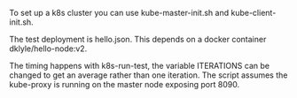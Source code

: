 To set up a k8s cluster you can use kube-master-init.sh and kube-client-init.sh.

The test deployment is hello.json. This depends on a docker container dklyle/hello-node:v2.

The timing happens with k8s-run-test, the variable ITERATIONS can be changed to get an average rather than one iteration.
The script assumes the kube-proxy is running on the master node exposing port 8090.
